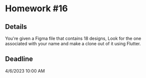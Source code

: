 # Homework #16

## Details
You're given a Figma file that contains 18 designs, Look for the one associated with your name and make a clone out of it using Flutter.

## Deadline 
4/6/2023 10:00 AM
